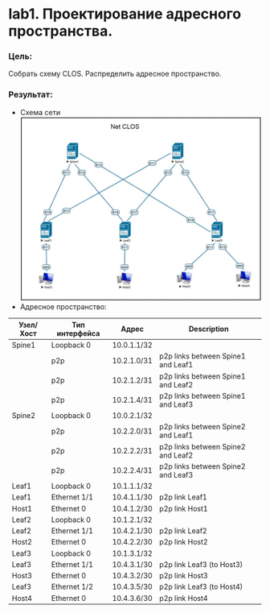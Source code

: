 # lab1. Проектирование адресного пространства.
### Цель:
Собрать схему CLOS.
Распределить адресное пространство.
### Результат:
- Схема сети
![Схема сети](Схема%20Net%20Clos.jpg)
- Адресное пространство:

| Узел/Хост | Тип интерфейса | Адрес | Description |
| ----------- | ---------- | -------- | ---------- |
| Spine1 | Loopback 0 | 10.0.1.1/32 |
|      | p2p | 10.2.1.0/31 | p2p links between Spine1 and Leaf1 |
|      | p2p | 10.2.1.2/31 | p2p links between Spine1 and Leaf2 |
|      | p2p | 10.2.1.4/31 | p2p links between Spine1 and Leaf3 |
| Spine2 | Loopback 0 | 10.0.2.1/32 |
|      | p2p | 10.2.2.0/31 | p2p links between Spine2 and Leaf1 |
|      | p2p | 10.2.2.2/31 | p2p links between Spine2 and Leaf2 |
|      | p2p | 10.2.2.4/31 | p2p links between Spine2 and Leaf3 |
| Leaf1 | Loopback 0 | 10.1.1.1/32 | 
| Leaf1 | Ethernet 1/1 | 10.4.1.1/30 | p2p link Leaf1 |
| Host1 | Ethernet 0 | 10.4.1.2/30 | p2p link Host1 |
| Leaf2 | Loopback 0 | 10.1.2.1/32 |
| Leaf2 | Ethernet 1/1 | 10.4.2.1/30 | p2p link Leaf2 |
| Host2 | Ethernet 0 | 10.4.2.2/30 | p2p link Host2 |
| Leaf3 | Loopback 0 | 10.1.3.1/32 |
| Leaf3 | Ethernet 1/1 | 10.4.3.1/30 | p2p link Leaf3 (to Host3) |
| Host3 | Ethernet 0 | 10.4.3.2/30 | p2p link Host3 |
| Leaf3 | Ethernet 1/2 | 10.4.3.5/30 | p2p link Leaf3 (to Host4) | 
| Host4 | Ethernet 0 | 10.4.3.6/30 | p2p link Host4 |
